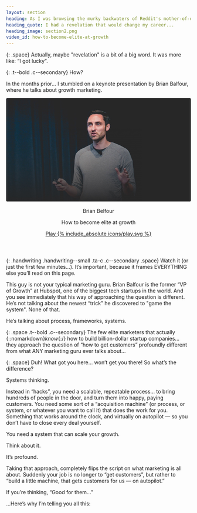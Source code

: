 ```yaml
---
layout: section
heading: As I was browsing the murky backwaters of Reddit's mother-of-distractions...
heading_quote: I had a revelation that would change my career...
heading_image: section2.png
video_id: how-to-become-elite-at-growth
---
```


{: .space}
Actually, maybe "revelation" is a bit of a big word. It was more like: “I got lucky”.

{: .t--bold .c--secondary}
How?

In the months prior... I stumbled on a keynote presentation by Brian Balfour, where he talks about growth marketing.

<!-- VIDEO  How to become elite at growth-->
<div class="video">
  <img class="video__image image" src="./assets/images/brian-thumbnail.jpg" alt="">
  <header class="video__header grid grid--middle grid--gapeless grid--justify">
    <div class="grid__column">
      <p class="c--white paragraph">Brian Belfour</p>
      <p class="video__heading heading c--white h3">How to become elite at growth</p>
    </div>
    <div class="video__button grid__column">
    <a class="button button--white button--expanded button--rounded button--shadow jsModalButton" href="#{{ page.video_id }}">
      Play
      <span class="button__icon">
        {% include_absolute icons/play.svg %}
      </span>
    </a>
    </div>
  </header>
</div>
<!-- END OF VIDEO -->

{: .handwriting .handwriting--small .ta-c .c--secondary .space}
Watch it (or just the first few minutes...). It’s important, because it frames <span class="underline underline--short">EVERYTHING</span> else you’ll read on this page.

This guy is not your typical marketing guru. Brian Balfour is the former “VP of Growth” at Hubspot, one of the biggest tech startups in the world. And you see immediately that his way of approaching the question is different. He’s not talking about the newest “trick” he discovered to "game the system". None of that.

He’s talking about process, frameworks, systems.

{: .space .t--bold .c--secondary}
The few elite marketers that actually {::nomarkdown}*know*{:/} how to build billion-dollar startup companies... they approach the question of “how to get customers” profoundly different from what ANY marketing guru ever talks about...

{: .space}
Duh! What got you here… won’t get you there! So what’s the difference?

Systems thinking.

Instead in “hacks”, you need a scalable, repeatable process… to bring hundreds of people in the door, and turn them into happy, paying customers. You need some sort of a “acquisition machine” (or process, or system, or whatever you want to call it) that does the work for you. Something that works around the clock, and virtually on autopilot — so you don’t have to close every deal yourself.

You need a system that can scale your growth.

Think about it.

It’s profound.

Taking that approach, completely flips the script on what marketing is all about. Suddenly your job is no longer to “get customers”, but rather to “build a little machine, that gets customers for us — on autopilot.”

If you’re thinking, “Good for them...”

...Here’s why I’m telling you all this:
